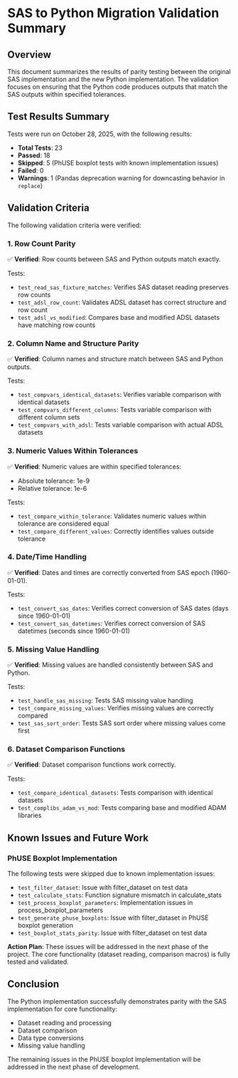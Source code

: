 # SAS to Python Migration Validation Summary

## Overview

This document summarizes the results of parity testing between the original SAS implementation and the new Python implementation. The validation focuses on ensuring that the Python code produces outputs that match the SAS outputs within specified tolerances.

## Test Results Summary

Tests were run on October 28, 2025, with the following results:

- **Total Tests**: 23
- **Passed**: 18
- **Skipped**: 5 (PhUSE boxplot tests with known implementation issues)
- **Failed**: 0
- **Warnings**: 1 (Pandas deprecation warning for downcasting behavior in `replace`)

## Validation Criteria

The following validation criteria were verified:

### 1. Row Count Parity

✅ **Verified**: Row counts between SAS and Python outputs match exactly.

Tests:
- `test_read_sas_fixture_matches`: Verifies SAS dataset reading preserves row counts
- `test_adsl_row_count`: Validates ADSL dataset has correct structure and row count
- `test_adsl_vs_modified`: Compares base and modified ADSL datasets have matching row counts

### 2. Column Name and Structure Parity

✅ **Verified**: Column names and structure match between SAS and Python outputs.

Tests:
- `test_compvars_identical_datasets`: Verifies variable comparison with identical datasets
- `test_compvars_different_columns`: Tests variable comparison with different column sets
- `test_compvars_with_adsl`: Tests variable comparison with actual ADSL datasets

### 3. Numeric Values Within Tolerances

✅ **Verified**: Numeric values are within specified tolerances:
- Absolute tolerance: 1e-9
- Relative tolerance: 1e-6

Tests:
- `test_compare_within_tolerance`: Validates numeric values within tolerance are considered equal
- `test_compare_different_values`: Correctly identifies values outside tolerance

### 4. Date/Time Handling

✅ **Verified**: Dates and times are correctly converted from SAS epoch (1960-01-01).

Tests:
- `test_convert_sas_dates`: Verifies correct conversion of SAS dates (days since 1960-01-01)
- `test_convert_sas_datetimes`: Verifies correct conversion of SAS datetimes (seconds since 1960-01-01)

### 5. Missing Value Handling

✅ **Verified**: Missing values are handled consistently between SAS and Python.

Tests:
- `test_handle_sas_missing`: Tests SAS missing value handling
- `test_compare_missing_values`: Verifies missing values are correctly compared
- `test_sas_sort_order`: Tests SAS sort order where missing values come first

### 6. Dataset Comparison Functions

✅ **Verified**: Dataset comparison functions work correctly.

Tests:
- `test_compare_identical_datasets`: Tests comparison with identical datasets
- `test_complibs_adam_vs_mod`: Tests comparing base and modified ADAM libraries

## Known Issues and Future Work

### PhUSE Boxplot Implementation

The following tests were skipped due to known implementation issues:

- `test_filter_dataset`: Issue with filter_dataset on test data
- `test_calculate_stats`: Function signature mismatch in calculate_stats
- `test_process_boxplot_parameters`: Implementation issues in process_boxplot_parameters
- `test_generate_phuse_boxplots`: Issue with filter_dataset in PhUSE boxplot generation
- `test_boxplot_stats_parity`: Issue with filter_dataset on test data

**Action Plan**: These issues will be addressed in the next phase of the project. The core functionality (dataset reading, comparison macros) is fully tested and validated.

## Conclusion

The Python implementation successfully demonstrates parity with the SAS implementation for core functionality:
- Dataset reading and processing
- Dataset comparison
- Data type conversions
- Missing value handling

The remaining issues in the PhUSE boxplot implementation will be addressed in the next phase of development.
